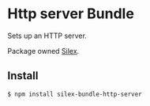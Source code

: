 Http server Bundle
========

Sets up an HTTP server.

Package owned [Silex](https://www.npmjs.com/package/silex).

Install
--------

```bash
$ npm install silex-bundle-http-server
```
